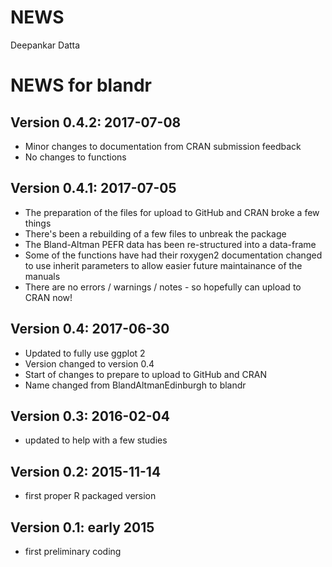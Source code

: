 NEWS
================
Deepankar Datta

<!-- NEWS.md is generated from NEWS.Rmd. Please edit that file -->
NEWS for blandr
===============

Version 0.4.2: 2017-07-08
-------------------------

-   Minor changes to documentation from CRAN submission feedback
-   No changes to functions

Version 0.4.1: 2017-07-05
-------------------------

-   The preparation of the files for upload to GitHub and CRAN broke a few things
-   There's been a rebuilding of a few files to unbreak the package
-   The Bland-Altman PEFR data has been re-structured into a data-frame
-   Some of the functions have had their roxygen2 documentation changed to use inherit parameters to allow easier future maintainance of the manuals
-   There are no errors / warnings / notes - so hopefully can upload to CRAN now!

Version 0.4: 2017-06-30
-----------------------

-   Updated to fully use ggplot 2
-   Version changed to version 0.4
-   Start of changes to prepare to upload to GitHub and CRAN
-   Name changed from BlandAltmanEdinburgh to blandr

Version 0.3: 2016-02-04
-----------------------

-   updated to help with a few studies

Version 0.2: 2015-11-14
-----------------------

-   first proper R packaged version

Version 0.1: early 2015
-----------------------

-   first preliminary coding

